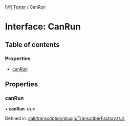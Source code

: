 [IVR Tester](../README.md) / CanRun

# Interface: CanRun

## Table of contents

### Properties

- [canRun](canrun.md#canrun)

## Properties

### canRun

• **canRun**: *true*

Defined in: [call/transcription/plugin/TranscriberFactory.ts:4](https://github.com/SketchingDev/ivr-tester/blob/3f86c34/packages/ivr-tester/src/call/transcription/plugin/TranscriberFactory.ts#L4)
